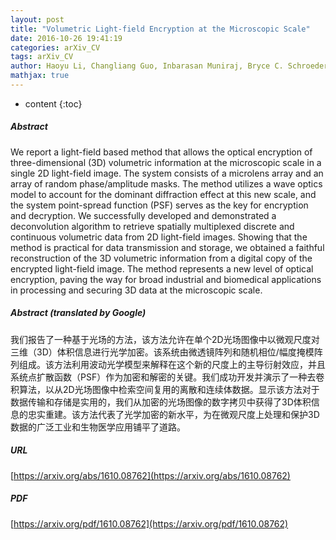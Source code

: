 ```yaml
---
layout: post
title: "Volumetric Light-field Encryption at the Microscopic Scale"
date: 2016-10-26 19:41:19
categories: arXiv_CV
tags: arXiv_CV
author: Haoyu Li, Changliang Guo, Inbarasan Muniraj, Bryce C. Schroeder, John T. Sheridan, Shu Jia
mathjax: true
---
```


* content
{:toc}

##### Abstract
We report a light-field based method that allows the optical encryption of three-dimensional (3D) volumetric information at the microscopic scale in a single 2D light-field image. The system consists of a microlens array and an array of random phase/amplitude masks. The method utilizes a wave optics model to account for the dominant diffraction effect at this new scale, and the system point-spread function (PSF) serves as the key for encryption and decryption. We successfully developed and demonstrated a deconvolution algorithm to retrieve spatially multiplexed discrete and continuous volumetric data from 2D light-field images. Showing that the method is practical for data transmission and storage, we obtained a faithful reconstruction of the 3D volumetric information from a digital copy of the encrypted light-field image. The method represents a new level of optical encryption, paving the way for broad industrial and biomedical applications in processing and securing 3D data at the microscopic scale.

##### Abstract (translated by Google)
我们报告了一种基于光场的方法，该方法允许在单个2D光场图像中以微观尺度对三维（3D）体积信息进行光学加密。该系统由微透镜阵列和随机相位/幅度掩模阵列组成。该方法利用波动光学模型来解释在这个新的尺度上的主导衍射效应，并且系统点扩散函数（PSF）作为加密和解密的关键。我们成功开发并演示了一种去卷积算法，以从2D光场图像中检索空间复用的离散和连续体数据。显示该方法对于数据传输和存储是实用的，我们从加密的光场图像的数字拷贝中获得了3D体积信息的忠实重建。该方法代表了光学加密的新水平，为在微观尺度上处理和保护3D数据的广泛工业和生物医学应用铺平了道路。

##### URL
[https://arxiv.org/abs/1610.08762](https://arxiv.org/abs/1610.08762)

##### PDF
[https://arxiv.org/pdf/1610.08762](https://arxiv.org/pdf/1610.08762)

